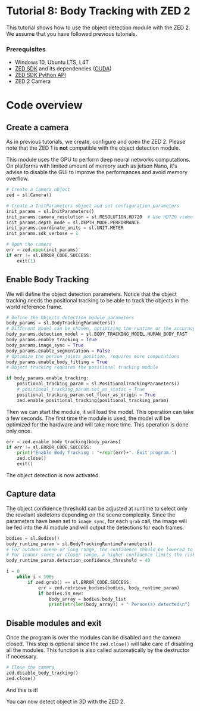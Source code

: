 # Tutorial 8: Body Tracking with ZED 2

This tutorial shows how to use the object detection module with the ZED 2.<br/>
We assume that you have followed previous tutorials.

### Prerequisites

- Windows 10, Ubuntu LTS, L4T
- [ZED SDK](https://www.stereolabs.com/developers/) and its dependencies ([CUDA](https://developer.nvidia.com/cuda-downloads))
- [ZED SDK Python API](https://www.stereolabs.com/docs/app-development/python/install/)
- ZED 2 Camera

# Code overview
## Create a camera

As in previous tutorials, we create, configure and open the ZED 2. Please note that the ZED 1 is **not** compatible with the object detection module.

This module uses the GPU to perform deep neural networks computations. On platforms with limited amount of memory such as jetson Nano, it's advise to disable the GUI to improve the performances and avoid memory overflow.

``` python
# Create a Camera object
zed = sl.Camera()

# Create a InitParameters object and set configuration parameters
init_params = sl.InitParameters()
init_params.camera_resolution = sl.RESOLUTION.HD720  # Use HD720 video mode
init_params.depth_mode = sl.DEPTH_MODE.PERFORMANCE
init_params.coordinate_units = sl.UNIT.METER
init_params.sdk_verbose = 1

# Open the camera
err = zed.open(init_params)
if err != sl.ERROR_CODE.SUCCESS:
    exit(1)
```

## Enable Body Tracking

We will define the object detection parameters. Notice that the object tracking needs the positional tracking to be able to track the objects in the world reference frame.

```python
# Define the Objects detection module parameters
body_params = sl.BodyTrackingParameters()
# Different model can be chosen, optimizing the runtime or the accuracy
body_params.detection_model = sl.BODY_TRACKING_MODEL.HUMAN_BODY_FAST
body_params.enable_tracking = True
body_params.image_sync = True
body_params.enable_segmentation = False
# Optimize the person joints position, requires more computations
body_params.enable_body_fitting = True
# Object tracking requires the positional tracking module

if body_params.enable_tracking:
    positional_tracking_param = sl.PositionalTrackingParameters()
    # positional_tracking_param.set_as_static = True
    positional_tracking_param.set_floor_as_origin = True
    zed.enable_positional_tracking(positional_tracking_param)
```

Then we can start the module, it will load the model. This operation can take a few seconds. The first time the module is used, the model will be optimized for the hardware and will take more time. This operation is done only once.

```python
err = zed.enable_body_tracking(body_params)
if err != sl.ERROR_CODE.SUCCESS:
    print("Enable Body Tracking : "+repr(err)+". Exit program.")
    zed.close()
    exit()
```

The object detection is now activated.

## Capture data

The object confidence threshold can be adjusted at runtime to select only the revelant skeletons depending on the scene complexity. Since the parameters have been set to `image_sync`, for each `grab` call, the image will be fed into the AI module and will output the detections for each frames.

```python
bodies = sl.Bodies()
body_runtime_param = sl.BodyTrackingRuntimeParameters()
# For outdoor scene or long range, the confidence should be lowered to avoid missing detections (~20-30)
# For indoor scene or closer range, a higher confidence limits the risk of false positives and increase the precision (~50+)
body_runtime_param.detection_confidence_threshold = 40

i = 0 
    while i < 100:
        if zed.grab() == sl.ERROR_CODE.SUCCESS:
            err = zed.retrieve_bodies(bodies, body_runtime_param)
            if bodies.is_new:
                body_array = bodies.body_list
                print(str(len(body_array)) + " Person(s) detected\n")
```

## Disable modules and exit

Once the program is over the modules can be disabled and the camera closed. This step is optional since the `zed.close()` will take care of disabling all the modules. This function is also called automatically by the destructor if necessary.<br/>

```python
# Close the camera
zed.disable_body_tracking()
zed.close()
```

And this is it!<br/>

You can now detect object in 3D with the ZED 2.
